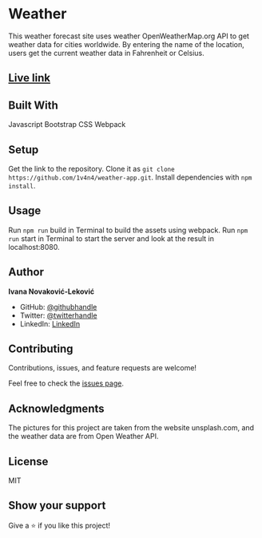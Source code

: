 # Weather
This weather forecast site uses weather OpenWeatherMap.org API to get weather data for cities worldwide. By entering the name of the location, users get the current weather data in Fahrenheit or Celsius.

## [Live link](https://blissful-minsky-17e783.netlify.app/)

## Built With

  Javascript
  Bootstrap
  CSS
  Webpack

## Setup

  Get the link to the repository.
  Clone it as `git clone https://github.com/1v4n4/weather-app.git`.
  Install  dependencies with `npm install`.

## Usage

  Run `npm run` build in  Terminal to build the assets using webpack.
  Run `npm run` start in Terminal to start the server and look at the result in localhost:8080.

## Author
**Ivana Novaković-Leković**

- GitHub: [@githubhandle](https://github.com/1v4n4)
- Twitter: [@twitterhandle](https://twitter.com/codeIv1)
- LinkedIn: [LinkedIn](https://www.linkedin.com/in/1v4n4/)


## Contributing

Contributions, issues, and feature requests are welcome!

Feel free to check the [issues page](https://github.com/1v4n4/weather-app/issues).

## Acknowledgments
The pictures for this project are taken from the website unsplash.com, and the weather data are from Open Weather API.

## License
MIT

## Show your support

Give a ⭐️ if you like this project!



